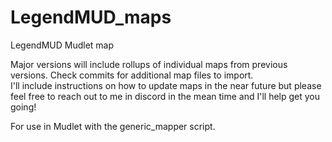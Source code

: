 # LegendMUD_maps
LegendMUD Mudlet map

Major versions will include rollups of individual maps from previous versions.  Check commits for additional map files to import.  
I'll include instructions on how to update maps in the near future but please feel free to reach out to me in discord in the mean time and I'll help get you going!

For use in Mudlet with the generic_mapper script.
